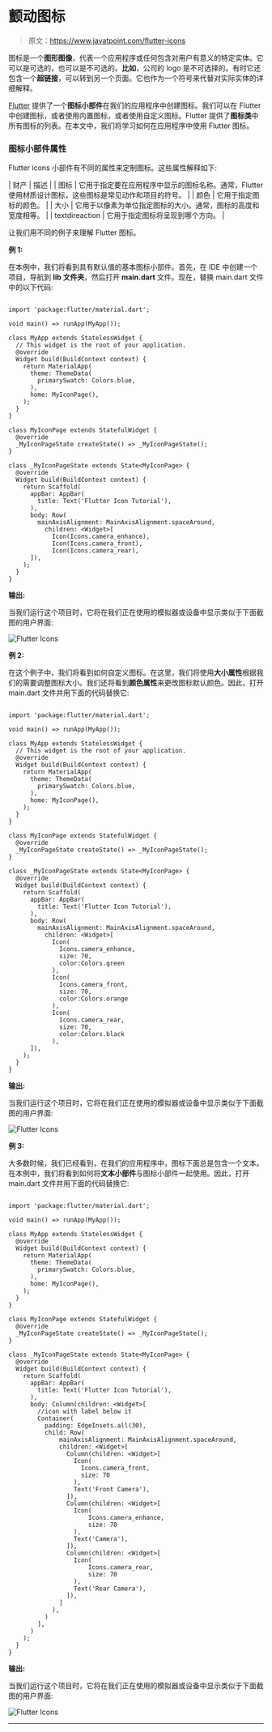 # 颤动图标

> 原文：<https://www.javatpoint.com/flutter-icons>

图标是一个**图形图像**，代表一个应用程序或任何包含对用户有意义的特定实体。它可以是可选的，也可以是不可选的。**比如**，公司的 logo 是不可选择的。有时它还包含一个**超链接**，可以转到另一个页面。它也作为一个符号来代替对实际实体的详细解释。

[Flutter](https://www.javatpoint.com/flutter) 提供了一个**图标小部件**在我们的应用程序中创建图标。我们可以在 Flutter 中创建图标，或者使用内置图标，或者使用自定义图标。Flutter 提供了**图标类**中所有图标的列表。在本文中，我们将学习如何在应用程序中使用 Flutter 图标。

### 图标小部件属性

Flutter icons 小部件有不同的属性来定制图标。这些属性解释如下:

| 财产 | 描述 |
| 图标 | 它用于指定要在应用程序中显示的图标名称。通常，Flutter 使用材质设计图标，这些图标是常见动作和项目的符号。 |
| 颜色 | 它用于指定图标的颜色。 |
| 大小 | 它用于以像素为单位指定图标的大小。通常，图标的高度和宽度相等。 |
| textdireaction | 它用于指定图标将呈现到哪个方向。 |

让我们用不同的例子来理解 Flutter 图标。

**例 1:**

在本例中，我们将看到具有默认值的基本图标小部件。首先，在 IDE 中创建一个项目，导航到 **lib 文件夹**，然后打开 **main.dart** 文件。现在，替换 main.dart 文件中的以下代码:

```

import 'package:flutter/material.dart';

void main() => runApp(MyApp());

class MyApp extends StatelessWidget {
  // This widget is the root of your application.
  @override
  Widget build(BuildContext context) {
    return MaterialApp(
      theme: ThemeData(
        primarySwatch: Colors.blue,
      ),
      home: MyIconPage(),
    );
  }
}

class MyIconPage extends StatefulWidget {
  @override
  _MyIconPageState createState() => _MyIconPageState();
}

class _MyIconPageState extends State<MyIconPage> {
  @override
  Widget build(BuildContext context) {
    return Scaffold(
      appBar: AppBar(
        title: Text('Flutter Icon Tutorial'),
      ),
      body: Row(
        mainAxisAlignment: MainAxisAlignment.spaceAround,
          children: <Widget>[
            Icon(Icons.camera_enhance),
            Icon(Icons.camera_front),
            Icon(Icons.camera_rear),
      ]),
    );
  }
}

```

**输出:**

当我们运行这个项目时，它将在我们正在使用的模拟器或设备中显示类似于下面截图的用户界面:

![Flutter Icons](img/b3ff68a869e0980f328a0e05252330b5.png)

**例 2:**

在这个例子中，我们将看到如何自定义图标。在这里，我们将使用**大小属性**根据我们的需要调整图标大小。我们还将看到**颜色属性**来更改图标默认颜色。因此，打开 main.dart 文件并用下面的代码替换它:

```

import 'package:flutter/material.dart';

void main() => runApp(MyApp());

class MyApp extends StatelessWidget {
  // This widget is the root of your application.
  @override
  Widget build(BuildContext context) {
    return MaterialApp(
      theme: ThemeData(
        primarySwatch: Colors.blue,
      ),
      home: MyIconPage(),
    );
  }
}

class MyIconPage extends StatefulWidget {
  @override
  _MyIconPageState createState() => _MyIconPageState();
}

class _MyIconPageState extends State<MyIconPage> {
  @override
  Widget build(BuildContext context) {
    return Scaffold(
      appBar: AppBar(
        title: Text('Flutter Icon Tutorial'),
      ),
      body: Row(
        mainAxisAlignment: MainAxisAlignment.spaceAround,
          children: <Widget>[
            Icon(
              Icons.camera_enhance,
              size: 70,
              color:Colors.green
            ),
            Icon(
              Icons.camera_front,
              size: 70,
              color:Colors.orange
            ),
            Icon(
              Icons.camera_rear,
              size: 70,
              color:Colors.black
            ),
      ]),
    );
  }
}

```

**输出:**

当我们运行这个项目时，它将在我们正在使用的模拟器或设备中显示类似于下面截图的用户界面:

![Flutter Icons](img/9ddd175224eddb9ea7e3439099dba8d7.png)

**例 3:**

大多数时候，我们已经看到，在我们的应用程序中，图标下面总是包含一个文本。在本例中，我们将看到如何将**文本小部件**与图标小部件一起使用。因此，打开 main.dart 文件并用下面的代码替换它:

```

import 'package:flutter/material.dart';

void main() => runApp(MyApp());

class MyApp extends StatelessWidget {
  @override
  Widget build(BuildContext context) {
    return MaterialApp(
      theme: ThemeData(
        primarySwatch: Colors.blue,
      ),
      home: MyIconPage(),
    );
  }
}

class MyIconPage extends StatefulWidget {
  @override
  _MyIconPageState createState() => _MyIconPageState();
}

class _MyIconPageState extends State<MyIconPage> {
  @override
  Widget build(BuildContext context) {
    return Scaffold(
      appBar: AppBar(
        title: Text('Flutter Icon Tutorial'),
      ),
      body: Column(children: <Widget>[
        //icon with label below it
        Container(
          padding: EdgeInsets.all(30),
          child: Row(
              mainAxisAlignment: MainAxisAlignment.spaceAround,
              children: <Widget>[
                Column(children: <Widget>[
                  Icon(
                    Icons.camera_front,
                    size: 70
                  ),
                  Text('Front Camera'),
                ]),
                Column(children: <Widget>[
                  Icon(
                      Icons.camera_enhance,
                      size: 70
                  ),
                  Text('Camera'),
                ]),
                Column(children: <Widget>[
                  Icon(
                      Icons.camera_rear,
                      size: 70
                  ),
                  Text('Rear Camera'),
                ]),
              ]
            ),
          )
        ],
      )
    );
  }
}

```

**输出:**

当我们运行这个项目时，它将在我们正在使用的模拟器或设备中显示类似于下面截图的用户界面:

![Flutter Icons](img/1396fce4449450cba3c9c82092149ccc.png)

* * *